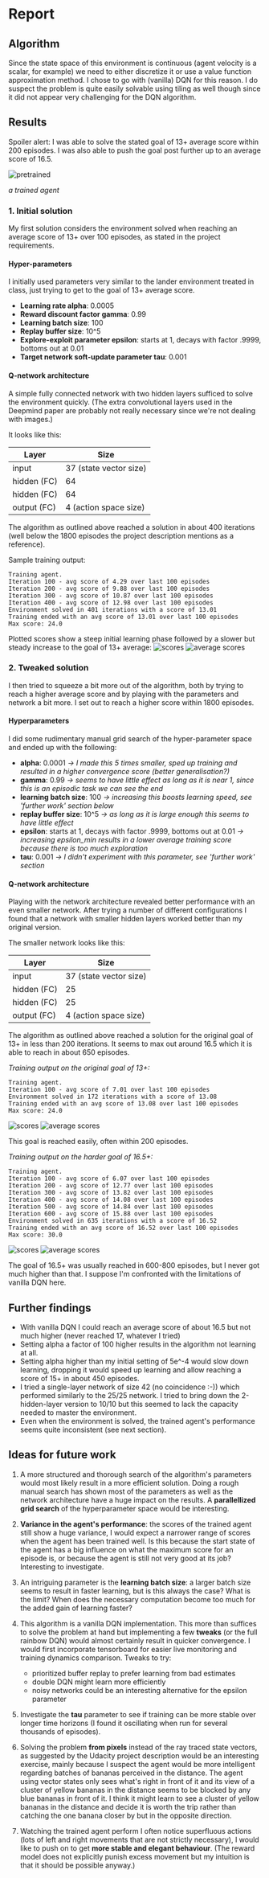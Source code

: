 # Report

## Algorithm

Since the state space of this environment is continuous (agent velocity is a scalar, for example) we need to either 
discretize it or use a value function approximation method. I chose to go with (vanilla) DQN for this reason. I do 
suspect the problem is quite easily solvable using tiling as well though since it did not appear very challenging for 
the DQN algorithm.


## Results

Spoiler alert: I was able to solve the stated goal of 13+ average score within 200 episodes. I was also able to push the 
goal post further up to an average score of 16.5.

![pretrained](assets/pretrained.gif)

_a trained agent_

### 1. Initial solution

My first solution considers the environment solved when reaching an average score of 13+ over 100 episodes, as stated in 
the project requirements.

#### Hyper-parameters

I initially used parameters very similar to the lander environment treated in class, just trying to get to the goal of
13+ average score.

* **Learning rate alpha**: 0.0005
* **Reward discount factor gamma**: 0.99
* **Learning batch size**: 100
* **Replay buffer size**: 10^5
* **Explore-exploit parameter epsilon**: starts at 1, decays with factor .9999, bottoms out at 0.01
* **Target network soft-update parameter tau**: 0.001

#### Q-network architecture

A simple fully connected network with two hidden layers sufficed to solve the environment quickly. (The extra 
convolutional layers used in the Deepmind paper are probably not really necessary since we're not dealing with 
images.)

It looks like this:

| Layer         | Size                   |
| ------------- | -----------------------|
| input         | 37 (state vector size) |
| hidden (FC)   | 64                     |
| hidden (FC)   | 64                     |
| output (FC)   | 4 (action space size)  |

The algorithm as outlined above reached a solution in about 400 iterations (well below the 1800 episodes the project 
description mentions as a reference). 

Sample training output:
```
Training agent.
Iteration 100 - avg score of 4.29 over last 100 episodes
Iteration 200 - avg score of 9.88 over last 100 episodes
Iteration 300 - avg score of 10.87 over last 100 episodes
Iteration 400 - avg score of 12.98 over last 100 episodes
Environment solved in 401 iterations with a score of 13.01
Training ended with an avg score of 13.01 over last 100 episodes
Max score: 24.0
```

Plotted scores show a steep initial learning phase followed by a slower but steady increase to the goal of 13+ average:
![scores](assets/first_solution_scores.png)
![average scores](assets/first_solution_avg_scores.png)


### 2. Tweaked solution

I then tried to squeeze a bit more out of the algorithm, both by trying to reach a higher average score and by playing 
with the parameters and network a bit more. I set out to reach a higher score within 1800 episodes.

#### Hyperparameters

I did some rudimentary manual grid search of the hyper-parameter space and ended up with the following:

* **alpha**: 0.0001 
  _-> I made this 5 times smaller, sped up training and resulted in a higher convergence score (better generalisation?)_
* **gamma**: 0.99 
  _-> seems to have little effect as long as it is near 1, since this is an episodic task we can see the end_
* **learning batch size**: 100 
  _-> increasing this boosts learning speed, see 'further work' section below_
* **replay buffer size**: 10^5 
  _-> as long as it is large enough this seems to have little effect_
* **epsilon**: starts at 1, decays with factor .9999, bottoms out at 0.01 
  _-> increasing epsilon_min results in a lower average training score because there is too much exploration_
* **tau**: 0.001
  _-> I didn't experiment with this parameter, see 'further work' section_
  
#### Q-network architecture

Playing with the network architecture revealed better performance with an even smaller network. After trying a number of 
different configurations I found that a network with smaller hidden layers worked better than my original version.

The smaller network looks like this:

| Layer         | Size                   |
| ------------- | -----------------------|
| input         | 37 (state vector size) |
| hidden (FC)   | 25                     |
| hidden (FC)   | 25                     |
| output (FC)   | 4 (action space size)  |

The algorithm as outlined above reached a solution for the original goal of 13+ in less than 200 iterations. It seems to 
max out around 16.5 which it is able to reach in about 650 episodes.

_Training output on the original goal of 13+:_
```
Training agent.
Iteration 100 - avg score of 7.01 over last 100 episodes
Environment solved in 172 iterations with a score of 13.08
Training ended with an avg score of 13.08 over last 100 episodes
Max score: 24.0
```

![scores](assets/target_13_nn_25_25_scores.png)
![average scores](assets/target_13_nn_25_25_avg_scores.png)

This goal is reached easily, often within 200 episodes.


_Training output on the harder goal of 16.5+:_
```
Training agent.
Iteration 100 - avg score of 6.07 over last 100 episodes
Iteration 200 - avg score of 12.77 over last 100 episodes
Iteration 300 - avg score of 13.82 over last 100 episodes
Iteration 400 - avg score of 14.08 over last 100 episodes
Iteration 500 - avg score of 14.84 over last 100 episodes
Iteration 600 - avg score of 15.88 over last 100 episodes
Environment solved in 635 iterations with a score of 16.52
Training ended with an avg score of 16.52 over last 100 episodes
Max score: 30.0
```

![scores](assets/target_16.5_nn_25_25_scores_run3.png)
![average scores](assets/target_16.5_nn_25_25_avg_scores_run3.png)


The goal of 16.5+ was usually reached in 600-800 episodes, but I never got much higher than that. I suppose I'm 
confronted with the limitations of vanilla DQN here.


## Further findings

* With vanilla DQN I could reach an average score of about 16.5 but not much higher (never reached 17, whatever I tried)
* Setting alpha a factor of 100 higher results in the algorithm not learning at all.
* Setting alpha higher than my initial setting of 5e^-4 would slow down learning, dropping it would speed up learning 
and allow reaching a score of 15+ in about 450 episodes.
* I tried a single-layer network of size 42 (no coincidence :-)) which performed similarly to the 25/25 network. I tried 
to bring down the 2-hidden-layer version to 10/10 but this seemed to lack the capacity needed to master the environment.
* Even when the environment is solved, the trained agent's performance seems quite inconsistent (see next section).


## Ideas for future work

1. A more structured and thorough search of the algorithm's parameters would most likely result in a more efficient 
solution. Doing a rough manual search has shown most of the parameters as well as the network architecture have a huge 
impact on the results. A **parallellized grid search** of the hyperparameter space would be interesting.

2. **Variance in the agent's performance**: the scores of the trained agent still show a huge variance, I would expect a
narrower range of scores when the agent has been trained well. Is this because the start state of the agent has a big
influence on what the maximum score for an episode is, or because the agent is still not very good at its job? 
Interesting to investigate.

3. An intriguing parameter is the **learning batch size**: a larger batch size seems to result in faster learning, but 
is this always the case? What is the limit? When does the necessary computation become too much for the added gain of 
learning faster?

4. This algorithm is a vanilla DQN implementation. This more than suffices to solve the problem at hand but implementing 
a few **tweaks** (or the full rainbow DQN) would almost certainly result in quicker convergence. I would first 
incorporate tensorboard for easier live monitoring and training dynamics comparison. Tweaks to try:
    * prioritized buffer replay to prefer learning from bad estimates
    * double DQN might learn more efficiently
    * noisy networks could be an interesting alternative for the epsilon parameter

5. Investigate the **tau** parameter to see if training can be more stable over longer time horizons (I found it 
oscillating when run for several thousands of episodes).

6. Solving the problem **from pixels** instead of the ray traced state vectors, as suggested by the Udacity project 
description would be an interesting exercise, mainly because I suspect the agent would be more intelligent regarding
batches of bananas perceived in the distance. The agent using vector states only sees what's right in front of it and 
its view of a cluster of yellow bananas in the distance seems to be blocked by any blue bananas in front of it. I think 
it might learn to see a cluster of yellow bananas in the distance and decide it is worth the trip rather than catching 
the one banana closer by but in the opposite direction.

7. Watching the trained agent perform I often notice superfluous actions (lots of left and right movements that are not 
strictly necessary), I would like to push on to get **more stable and elegant behaviour**. (The reward model does not 
explicitly punish excess movement but my intuition is that it should be possible anyway.)